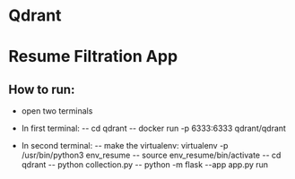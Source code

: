 # Qdrant
# Resume Filtration App

## How to run:

- open two terminals
- In first terminal:
  -- cd qdrant
  -- docker run -p 6333:6333 qdrant/qdrant

- In second terminal:
  -- make the virtualenv: virtualenv -p /usr/bin/python3 env_resume
  -- source env_resume/bin/activate
  -- cd qdrant
  -- python collection.py
  -- python -m flask --app app.py run
